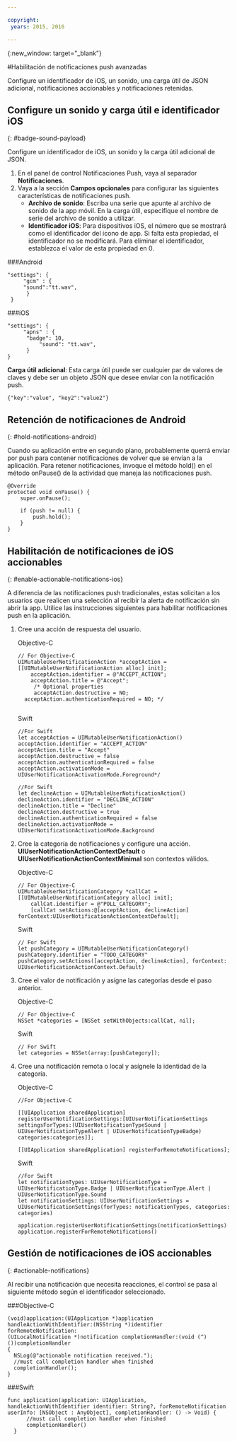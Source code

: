 ```yaml
---

copyright:
 years: 2015, 2016

---
```


{:new_window: target="_blank"}


#Habilitación de notificaciones push avanzadas

Configure un identificador de iOS, un sonido, una carga útil de JSON adicional, notificaciones accionables y notificaciones retenidas.

## Configure un sonido y carga útil e identificador iOS
{: #badge-sound-payload}

Configure un identificador de iOS, un sonido y la carga útil adicional de JSON.

1. En el panel de control Notificaciones Push, vaya al
                        separador **Notificaciones**.
2. Vaya a la sección **Campos opcionales** para configurar las
                    siguientes características de notificaciones push. 
	- **Archivo de sonido**: Escriba una serie que apunte al archivo de sonido
                            de la app móvil. En la carga útil, especifique el nombre de serie del
                            archivo de sonido a utilizar.
	- **Identificador iOS**: Para dispositivos iOS, el número
                            que se mostrará como el identificador del icono de app. Si falta esta propiedad, el
                            identificador no se modificará. Para eliminar el identificador, establezca el valor de esta
                            propiedad en 0.
	
	


###Android

```
"settings": {
     "gcm" : {
     "sound":"tt.wav",
	  }
 }  
```
	
	
###iOS

```
"settings": {
     "apns" : {
      "badge": 10,
	      "sound": "tt.wav",
	  }
}
``` 		
**Carga útil adicional**: Esta carga útil puede ser cualquier
                            par de valores de claves y debe ser un objeto JSON que desee enviar con la
                            notificación push.

```
{"key":"value", "key2":"value2"}
```


## Retención de notificaciones de Android 
{: #hold-notifications-android}

Cuando su aplicación entre en segundo plano, probablemente querrá enviar por push para
                            contener notificaciones de volver que se envían a la aplicación. Para retener notificaciones, invoque el método hold() en el método onPause() de la actividad que maneja las notificaciones push.

```
@Override
protected void onPause() {
    super.onPause();

    if (push != null) {
        push.hold();
    }
} 
```

## Habilitación de notificaciones de iOS accionables  
{: #enable-actionable-notifications-ios}

A diferencia de las notificaciones push tradicionales, estas solicitan a los usuarios que realicen una selección al recibir la alerta de notificación sin abrir la app. Utilice las instrucciones siguientes para habilitar notificaciones push en la aplicación.

1. Cree una acción de respuesta del usuario.

   Objective-C

	```
	// For Objective-C
	UIMutableUserNotificationAction *acceptAction = [[UIMutableUserNotificationAction alloc] init];
	    acceptAction.identifier = @"ACCEPT_ACTION";
	    acceptAction.title = @"Accept";
	     /* Optional properties
	     acceptAction.destructive = NO;
	  acceptAction.authenticationRequired = NO; */
	  
	 ```
   Swift

	```
	//For Swift
	let acceptAction = UIMutableUserNotificationAction()
	acceptAction.identifier = "ACCEPT_ACTION"
	acceptAction.title = "Accept"
	acceptAction.destructive = false
	acceptAction.authenticationRequired = false
	acceptAction.activationMode = UIUserNotificationActivationMode.Foreground*/
	```
	
	```
	//For Swift
	let declineAction = UIMutableUserNotificationAction()
	declineAction.identifier = "DECLINE_ACTION"
	declineAction.title = "Decline"
	declineAction.destructive = true
	declineAction.authenticationRequired = false
	declineAction.activationMode = UIUserNotificationActivationMode.Background
	```

2. Cree la categoría de notificaciones y configure una acción. **UIUserNotificationActionContextDefault** o
                **UIUserNotificationActionContextMinimal** son contextos válidos.

	Objective-C

	```
	// For Objective-C
	UIMutableUserNotificationCategory *callCat = [[UIMutableUserNotificationCategory alloc] init];
	    callCat.identifier = @"POLL_CATEGORY";
	    [callCat setActions:@[acceptAction, declineAction] forContext:UIUserNotificationActionContextDefault];
	```    

	Swift

	```
	// For Swift
	let pushCategory = UIMutableUserNotificationCategory()
	pushCategory.identifier = "TODO_CATEGORY"
	pushCategory.setActions([acceptAction, declineAction], forContext: UIUserNotificationActionContext.Default)
	```

1. Cree el valor de notificación y asigne las categorías desde el paso anterior.

	Objective-C

	```
	// For Objective-C
	NSSet *categories = [NSSet setWithObjects:callCat, nil];
	```

	Swift

	```
	// For Swift
	let categories = NSSet(array:[pushCategory]);
	```

1. Cree una notificación remota o local y asígnele la identidad de la categoría.

	Objective-C

	```
	//For Objective-C

	[[UIApplication sharedApplication] registerUserNotificationSettings:[UIUserNotificationSettings settingsForTypes:(UIUserNotificationTypeSound | UIUserNotificationTypeAlert | UIUserNotificationTypeBadge) categories:categories]];

	[[UIApplication sharedApplication] registerForRemoteNotifications];
	```

	Swift

	```
	//For Swift
	let notificationTypes: UIUserNotificationType = UIUserNotificationType.Badge | UIUserNotificationType.Alert | UIUserNotificationType.Sound
	let notificationSettings: UIUserNotificationSettings = UIUserNotificationSettings(forTypes: notificationTypes, categories: categories)

	application.registerUserNotificationSettings(notificationSettings)
	application.registerForRemoteNotifications()
	```
	
## Gestión de notificaciones de iOS accionables  
{: #actionable-notifications}

Al recibir una notificación que necesita reacciones, el control se pasa al siguiente método según el identificador seleccionado.

###Objective-C

```
(void)application:(UIApplication *)application handleActionWithIdentifier:(NSString *)identifier forRemoteNotification:
(UILocalNotification *)notification completionHandler:(void (^)())completionHandler
{
  NSLog(@"actionable notification received.");
  //must call completion handler when finished
  completionHandler();
}
```

###Swift
 
```
func application(application: UIApplication, handleActionWithIdentifier identifier: String?, forRemoteNotification userInfo: [NSObject : AnyObject], completionHandler: () -> Void) {
      //must call completion handler when finished
      completionHandler()
  }
```    
    
